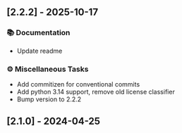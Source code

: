 ## [2.2.2] - 2025-10-17

### 📚 Documentation

- Update readme

### ⚙️ Miscellaneous Tasks

- Add commitizen for conventional commits
- Add python 3.14 support, remove old license classifier
- Bump version to 2.2.2
## [2.1.0] - 2024-04-25
